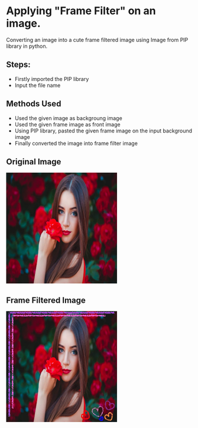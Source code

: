 # Applying "Frame Filter" on an image.

Converting an image into a cute frame filtered image using Image from PIP library in python.

## Steps:
* Firstly imported the PIP library 
* Input the file name

## Methods Used
* Used the given image as backgroung image
* Used the given frame image as front image
* Using PIP library, pasted the given frame image on the input background image 
* Finally converted the image into frame filter image


## Original Image
<img src="Images/image.jpg" height="300px">

## Frame Filtered Image
<img src="Images/Filter_frame.png" height="300px">


